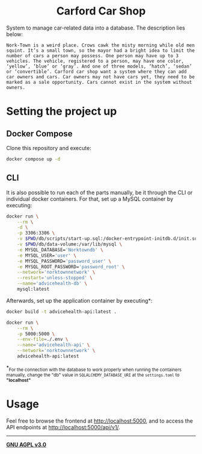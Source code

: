 **<h1 style="text-align: center">Carford Car Shop</h1>**

System to manage car-related data into a database. The description lies below:

```
Nork-Town is a weird place. Crows cawk the misty morning while old men squint. It’s a small town, so the mayor had a bright idea to limit the number of cars a person may possess. One person may have up to 3 vehicles. The vehicle, registered to a person, may have one color, ‘yellow’, ‘blue’ or ‘gray’. And one of three models, ‘hatch’, ‘sedan’ or ‘convertible’. Carford car shop want a system where they can add car owners and cars. Car owners may not have cars yet, they need to be marked as a sale opportunity. Cars cannot exist in the system without owners.

```

# Setting the project up

## Docker Compose

Clone this repository and execute:

```bash
docker compose up -d
```

## CLI

It is also possible to run each of the parts manually, be it through the CLI or individual docker containers. For that, set up a MySQL container by executing:

```bash
docker run \
    --rm \
    -d \
    -p 3306:3306 \
    -v $PWD/db/scripts/start-up.sql:/docker-entrypoint-initdb.d/init.sql \
    -v $PWD/db/data-volume:/var/lib/mysql \
    -e MYSQL_DATABASE='Norktowndb' \
    -e MYSQL_USER='user' \
    -e MYSQL_PASSWORD='password_user' \
    -e MYSQL_ROOT_PASSWORD='password_root' \
    --network='norktownnetwork' \
    --restart='unless-stopped' \
    --name='advicehealth-db' \
    mysql:latest
```

Afterwards, set up the application container by executing*:

```bash
docker build -t advicehealth-api:latest .

docker run \
    --rm \
    -p 5000:5000 \
    --env-file=./.env \
    --name='advicehealth-api' \
    --network='norktownnetwork' \
    advicehealth-api:latest
```

*<sub>For the connection with the database to work properly when running the containers manually, change the "db" value in `SQLALCHEMY_DATABASE_URI` at the `settings.toml` to <b>"localhost"</b></sub>

# Usage

Feel free to browse the frontend at [http://localhost:5000](http://localhost:5000), and to access the API endpoints at [http://localhost:5000/api/v1/](http://localhost:5000/api/v1/).

---

**[GNU AGPL v3.0](https://www.gnu.org/licenses/agpl-3.0.html)**
